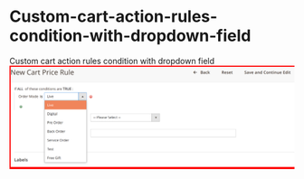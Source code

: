 # Custom-cart-action-rules-condition-with-dropdown-field
Custom cart action rules condition with dropdown field
![alt text](https://github.com/Birjitsinh/Custom-cart-action-rules-condition-with-dropdown-field/blob/main/cart-rules-dropdown.png)
